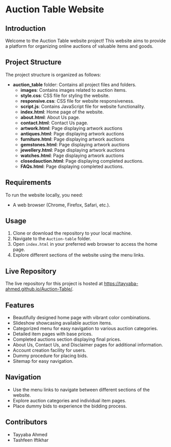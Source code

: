 # Auction Table Website 

## Introduction
Welcome to the Auction Table website project! This website aims to provide a platform for organizing online auctions of valuable items and goods.

## Project Structure
The project structure is organized as follows:

- **auction_table** folder: Contains all project files and folders.
  - **images**: Contains images related to auction items.
  - **style.css**: CSS file for styling the website.
  - **responsive.css**: CSS file for website responsiveness.
  - **script.js**: Contains JavaScript file for website functionality.
  - **index.html**: Home page of the website.
  - **about.html**: About Us page.
  - **contact.html**: Contact Us page.
  - **artwork.html**: Page displaying artwork auctions
  - **antiques.html**: Page displaying artwork auctions
  - **furniture.html**: Page displaying artwork auctions
  - **gemstones.html**: Page displaying artwork auctions
  - **jewellery.html**: Page displaying artwork auctions
  - **watches.html**: Page displaying artwork auctions
  - **closedauction.html**: Page displaying completed auctions.
  - **FAQs.html**: Page displaying completed auctions.

## Requirements
To run the website locally, you need:
- A web browser (Chrome, Firefox, Safari, etc.).

## Usage
1. Clone or download the repository to your local machine.
2. Navigate to the `Auction-table` folder.
3. Open `index.html` in your preferred web browser to access the home page.
4. Explore different sections of the website using the menu links.

## Live Repository
The live repository for this project is hosted at https://tayyaba-ahmed.github.io/Auction-Table/.

## Features
- Beautifully designed home page with vibrant color combinations.
- Slideshow showcasing available auction items.
- Categorized menu for easy navigation to various auction categories.
- Detailed item pages with base prices.
- Completed auctions section displaying final prices.
- About Us, Contact Us, and Disclaimer pages for additional information.
- Account creation facility for users.
- Dummy procedure for placing bids.
- Sitemap for easy navigation.

## Navigation
- Use the menu links to navigate between different sections of the website.
- Explore auction categories and individual item pages.
- Place dummy bids to experience the bidding process.

## Contributors
- Tayyaba Ahmed
- Tashfeen Iftikhar

